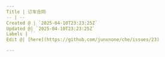 ```yaml
---
Title | 订车合同
-- | --
Created @ | `2025-04-10T23:23:25Z`
Updated @| `2025-04-10T23:23:25Z`
Labels | ``
Edit @| [here](https://github.com/junxnone/che/issues/23)

---
```


